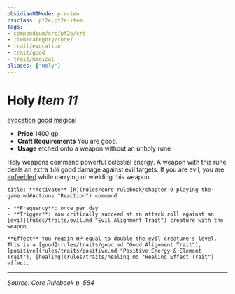 ```yaml
---
obsidianUIMode: preview
cssclass: pf2e,pf2e-item
tags:
- compendium/src/pf2e/crb
- item/category/rune/
- trait/evocation
- trait/good
- trait/magical
aliases: ["Holy"]
---
```

# Holy *Item 11*  
[evocation](evocation.md "Evocation School Trait")  [good](good.md "Good Alignment Trait")  [magical](magical.md "Magical Item Trait")  

- **Price** 1400 gp
- **Craft Requirements** You are good.
- **Usage** etched onto a weapon without an unholy rune

Holy weapons command powerful celestial energy. A weapon with this rune deals an extra `1d6` good damage against evil targets. If you are evil, you are [enfeebled](conditions.md#Enfeebled) while carrying or wielding this weapon.

```ad-embed-ability
title: **Activate** [R](rules/core-rulebook/chapter-9-playing-the-game.md#Actions "Reaction") command

- **Frequency**: once per day
- **Trigger**: You critically succeed at an attack roll against an [evil](rules/traits/evil.md "Evil Alignment Trait") creature with the weapon

**Effect** You regain HP equal to double the evil creature's level. This is a [good](rules/traits/good.md "Good Alignment Trait"), [positive](rules/traits/positive.md "Positive Energy & Element Trait"), [healing](rules/traits/healing.md "Healing Effect Trait") effect.
```


---
*Source: Core Rulebook p. 584*